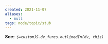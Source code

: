 ```yaml
---
created: 2021-11-07 
aliases:
  - null
tags: node/topic/stub
---
```


**See**::
*`$=customJS.dv_funcs.outlinedIn(dv, this)`*